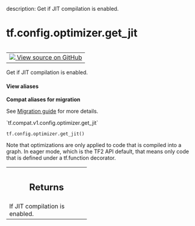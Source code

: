 description: Get if JIT compilation is enabled.

<div itemscope itemtype="http://developers.google.com/ReferenceObject">
<meta itemprop="name" content="tf.config.optimizer.get_jit" />
<meta itemprop="path" content="Stable" />
</div>

# tf.config.optimizer.get_jit

<!-- Insert buttons and diff -->

<table class="tfo-notebook-buttons tfo-api nocontent" align="left">
<td>
  <a target="_blank" href="https://github.com/tensorflow/tensorflow/blob/r2.3/tensorflow/python/framework/config.py#L111-L122">
    <img src="https://www.tensorflow.org/images/GitHub-Mark-32px.png" />
    View source on GitHub
  </a>
</td>
</table>



Get if JIT compilation is enabled.

<section class="expandable">
  <h4 class="showalways">View aliases</h4>
  <p>
<b>Compat aliases for migration</b>
<p>See
<a href="https://www.tensorflow.org/guide/migrate">Migration guide</a> for
more details.</p>
<p>`tf.compat.v1.config.optimizer.get_jit`</p>
</p>
</section>

<pre class="devsite-click-to-copy prettyprint lang-py tfo-signature-link">
<code>tf.config.optimizer.get_jit()
</code></pre>



<!-- Placeholder for "Used in" -->

Note that optimizations are only applied to code that is compiled into a
graph. In eager mode, which is the TF2 API default, that means only code that
is defined under a tf.function decorator.

<!-- Tabular view -->
 <table class="responsive fixed orange">
<colgroup><col width="214px"><col></colgroup>
<tr><th colspan="2"><h2 class="add-link">Returns</h2></th></tr>
<tr class="alt">
<td colspan="2">
If JIT compilation is enabled.
</td>
</tr>

</table>

